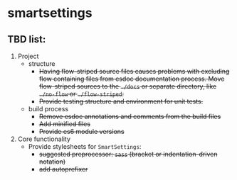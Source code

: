 # smartsettings

## TBD list:
1. Project 
    - structure
        - ~~Having flow-striped source files causes problems with excluding flow containing files from esdoc documentation process. Move flow-striped sources to the `./docs` or separate directory, like `./no-flow` or `./flow-striped`.~~
        - ~~Provide testing structure and environment for unit tests.~~
    - build process
        - ~~Remove esdoc annotations and comments from the build files~~
        - ~~Add minified files~~
        - ~~Provide es6 module versions~~
2. Core functionality
    - Provide stylesheets for `SmartSettings`:
        - ~~suggested preprocessor: `sass` (bracket or indentation-driven notation)~~
        - ~~add autoprefixer~~